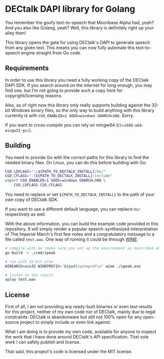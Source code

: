 # DECtalk DAPI library for Golang

You remember the goofy text-to-speech that Moonbase Alpha had, yeah? And you
also like Golang, yeah? Well, this library is definitely right up your alley
then!

This library opens the gate for using DECtalk's DAPI to generate speech from any
given text. This means you can now fully automate this text-to-speech engine
straight from Go code.

## Requirements

In order to use this library you need a fully working copy of the DECtalk DAPI
SDK. If you search around on the internet for long enough, you may find one, but
I'm not going to provide such a copy here for copyright/licensing reasons.

Also, as of right now this library only really supports building against the
32-bit Windows binary files, so the only way to build anything with this library
currently is with `CGO_ENABLED=1 GOOS=windows GOARCH=386`. Sorry.

If you want to cross-compile you can rely on mingw64
(`CC=i686-w64-mingw32-gcc`).

## Building

You need to provide Go with the correct paths for this library to find the
needed binary files. On Linux, you can do this before building with Go:

```bash
CGO_LDFLAGS="-L${PATH_TO_DECTALK_INSTALL}/Us/"
CGO_CFLAGS="-I${PATH_TO_DECTALK_INSTALL}/include"
export CGO_ENABLED=1 GOOS=windows GOARCH=386 \
    CGO_LDFLAGS CGO_CFLAGS
```

You need to replace or set `${PATH_TO_DECTALK_INSTALL}` to the path of your own copy of DECtalk SDK.

If you want to use a different default language, you can replace `Us/` respectively as well.

With the above information, you can build the example code provided in this
repository. It will simply render a popular speech-synthesized interpretation of
The Imperial March's first few notes and a congratulatory message to a file
called `test.wav`. One way of running it could be through [WINE](https://winehq.org):

```bash
# compile with Go (make sure you set up the environment as described above)
go build -v ./cmd/speak

# run with 32-bit wine
WINEARCH=win32 WINEPREFIX="$(pwd)/wineprefix" wine ./speak.exe

# listen to the result
aplay test.wav
```

## License

First of all, I am not providing any ready-built binaries or even test results
for this project, neither of my own code nor of DECtalk, mainly due to legal
constraints: DECtalk is abandonware but still not 100% open for any open-source
project to simply include or even link against.

What I am doing is to provide my own code, available for anyone to inspect the
work that I have done around DECtalk's API specification. That sole work I can
safely publish and license.

That said, this project's code is licensed under the MIT license.

